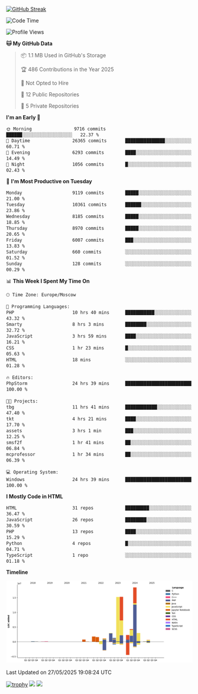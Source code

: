 [![GitHub Streak](https://github-readme-streak-stats.herokuapp.com/?user=yogik10)](https://git.io/streak-stats)
<!--START_SECTION:waka-->
![Code Time](http://img.shields.io/badge/Code%20Time-1%2C362%20hrs%2032%20mins-blue)

![Profile Views](http://img.shields.io/badge/Profile%20Views-0-blue)

**🐱 My GitHub Data** 

> 📦 1.1 MB Used in GitHub's Storage 
 > 
> 🏆 486 Contributions in the Year 2025
 > 
> 🚫 Not Opted to Hire
 > 
> 📜 12 Public Repositories 
 > 
> 🔑 5 Private Repositories 
 > 
**I'm an Early 🐤** 

```text
🌞 Morning                9716 commits        ██████░░░░░░░░░░░░░░░░░░░   22.37 % 
🌆 Daytime                26365 commits       ███████████████░░░░░░░░░░   60.71 % 
🌃 Evening                6293 commits        ████░░░░░░░░░░░░░░░░░░░░░   14.49 % 
🌙 Night                  1056 commits        █░░░░░░░░░░░░░░░░░░░░░░░░   02.43 % 
```
📅 **I'm Most Productive on Tuesday** 

```text
Monday                   9119 commits        █████░░░░░░░░░░░░░░░░░░░░   21.00 % 
Tuesday                  10361 commits       ██████░░░░░░░░░░░░░░░░░░░   23.86 % 
Wednesday                8185 commits        █████░░░░░░░░░░░░░░░░░░░░   18.85 % 
Thursday                 8970 commits        █████░░░░░░░░░░░░░░░░░░░░   20.65 % 
Friday                   6007 commits        ███░░░░░░░░░░░░░░░░░░░░░░   13.83 % 
Saturday                 660 commits         ░░░░░░░░░░░░░░░░░░░░░░░░░   01.52 % 
Sunday                   128 commits         ░░░░░░░░░░░░░░░░░░░░░░░░░   00.29 % 
```


📊 **This Week I Spent My Time On** 

```text
🕑︎ Time Zone: Europe/Moscow

💬 Programming Languages: 
PHP                      10 hrs 40 mins      ███████████░░░░░░░░░░░░░░   43.32 % 
Smarty                   8 hrs 3 mins        ████████░░░░░░░░░░░░░░░░░   32.72 % 
JavaScript               3 hrs 59 mins       ████░░░░░░░░░░░░░░░░░░░░░   16.21 % 
CSS                      1 hr 23 mins        █░░░░░░░░░░░░░░░░░░░░░░░░   05.63 % 
HTML                     18 mins             ░░░░░░░░░░░░░░░░░░░░░░░░░   01.28 % 

🔥 Editors: 
PhpStorm                 24 hrs 39 mins      █████████████████████████   100.00 % 

🐱‍💻 Projects: 
tbg                      11 hrs 41 mins      ████████████░░░░░░░░░░░░░   47.40 % 
tkt                      4 hrs 21 mins       ████░░░░░░░░░░░░░░░░░░░░░   17.70 % 
assets                   3 hrs 1 min         ███░░░░░░░░░░░░░░░░░░░░░░   12.25 % 
smsf2f                   1 hr 41 mins        ██░░░░░░░░░░░░░░░░░░░░░░░   06.84 % 
mcprofessor              1 hr 34 mins        ██░░░░░░░░░░░░░░░░░░░░░░░   06.39 % 

💻 Operating System: 
Windows                  24 hrs 39 mins      █████████████████████████   100.00 % 
```

**I Mostly Code in HTML** 

```text
HTML                     31 repos            █████████░░░░░░░░░░░░░░░░   36.47 % 
JavaScript               26 repos            ████████░░░░░░░░░░░░░░░░░   30.59 % 
PHP                      13 repos            ████░░░░░░░░░░░░░░░░░░░░░   15.29 % 
Python                   4 repos             █░░░░░░░░░░░░░░░░░░░░░░░░   04.71 % 
TypeScript               1 repo              ░░░░░░░░░░░░░░░░░░░░░░░░░   01.18 % 
```



**Timeline**

![Lines of Code chart](https://raw.githubusercontent.com/Yogik10/Yogik10/main/assets/bar_graph.png)


 Last Updated on 27/05/2025 19:08:24 UTC
<!--END_SECTION:waka-->
[![trophy](https://github-profile-trophy.vercel.app/?username=yogik10)](https://github.com/ryo-ma/github-profile-trophy)
![](https://github-profile-summary-cards.vercel.app/api/cards/profile-details?username=yogik10&theme=solarized_dark)
![](https://github-profile-summary-cards.vercel.app/api/cards/most-commit-language?username=yogik10&theme=solarized_dark)


